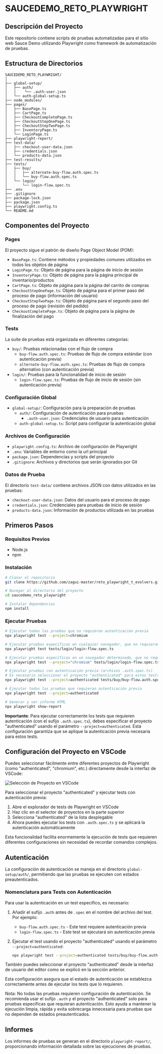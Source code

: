 # SAUCEDEMO_RETO_PLAYWRIGHT

## Descripción del Proyecto

Este repositorio contiene scripts de pruebas automatizadas para el sitio web Sauce Demo utilizando Playwright como framework de automatización de pruebas.

## Estructura de Directorios

```
SAUCEDEMO_RETO_PLAYWRIGHT/
│
├── global-setup/
│   ├── auth/
│   │    └── .auth-user.json
│   └── auth-global-setup.ts
├── node_modules/
├── pages/
│   ├── BasePage.ts
│   ├── CartPage.ts
│   ├── CheckoutCompletePage.ts
│   ├── CheckoutStepOnePage.ts
│   ├── CheckoutStepTwoPage.ts
│   ├── InventoryPage.ts
│   └── LoginPage.ts
├── playwright-report/
├── test-data/
│   ├── checkout-user-data.json
│   ├── credentials.json
│   └── products-data.json
├── test-results/
├── tests/
│   ├── buy/
│   │   ├── alternate-buy-flow.auth.spec.ts
│   │   └── buy-flow.auth.spec.ts
│   └── login/
│       └── login-flow.spec.ts
├── .env
├── .gitignore
├── package-lock.json
├── package.json
├── playwright.config.ts
└── README.md
```

## Componentes del Proyecto

### Pages

El proyecto sigue el patrón de diseño Page Object Model (POM):

- `BasePage.ts`: Contiene métodos y propiedades comunes utilizados en todos los objetos de página
- `LoginPage.ts`: Objeto de página para la página de inicio de sesión
- `InventoryPage.ts`: Objeto de página para la página principal de inventario/productos
- `CartPage.ts`: Objeto de página para la página del carrito de compras
- `CheckoutStepOnePage.ts`: Objeto de página para el primer paso del proceso de pago (información del usuario)
- `CheckoutStepTwoPage.ts`: Objeto de página para el segundo paso del proceso de pago (revisión del pedido)
- `CheckoutCompletePage.ts`: Objeto de página para la página de finalización del pago

### Tests

La suite de pruebas está organizada en diferentes categorías:

- `buy/`: Pruebas relacionadas con el flujo de compra
  - `buy-flow.auth.spec.ts`: Pruebas de flujo de compra estándar (con autenticación previa)
  - `alternate-buy-flow.auth.spec.ts`: Pruebas de flujo de compra alternativo (con autenticación previa)
- `login/`: Pruebas para la funcionalidad de inicio de sesión
  - `login-flow.spec.ts`: Pruebas de flujo de inicio de sesión (sin autenticación previa)

### Configuración Global

- `global-setup/`: Configuración para la preparación de pruebas
  - `auth/`: Configuración de autenticación para pruebas
    - `.auth-user.json`: Credenciales de usuario para autenticación
  - `auth-global-setup.ts`: Script para configurar la autenticación global

### Archivos de Configuración

- `playwright.config.ts`: Archivo de configuración de Playwright
- `.env`: Variables de entorno como la url principal
- `package.json`: Dependencias y scripts del proyecto
- `.gitignore`: Archivos y directorios que serán ignorados por Git

### Datos de Prueba

El directorio `test-data/` contiene archivos JSON con datos utilizados en las pruebas:

- `checkout-user-data.json`: Datos del usuario para el proceso de pago
- `credentials.json`: Credenciales para pruebas de inicio de sesión
- `products-data.json`: Información de productos utilizada en las pruebas

## Primeros Pasos

### Requisitos Previos

- Node.js
- npm

### Instalación

```bash
# Clonar el repositorio
git clone https://github.com/zagui-master/reto_playwright_t_evolvers.git

# Navegar al directorio del proyecto
cd saucedemo_reto_playwright

# Instalar dependencias
npm install
```

### Ejecutar Pruebas

```bash
# Ejecutar todas las pruebas que no requieran autenticación previa
npx playwright test --project=chromium

# Ejecutar pruebas específicas en cualquier navegador, que no requieran autenticación previa
npx playwright test tests/login/login-flow.spec.ts

# Ejecutar pruebas específicas en un navegador determinado, que no requieran autenticación previa
npx playwright test --project="chromium" tests/login/login-flow.spec.ts

# Ejecutar pruebas con autenticación previa (archivos .auth.spec.ts)
# Es necesario seleccionar el proyecto "authenticated" para estos tests
npx playwright test --project=authenticated tests/buy/buy-flow.auth.spec.ts

# Ejecutar todas las pruebas que requieran autenticación previa
npx playwright test --project=authenticated

# Generar y ver informe HTML
npx playwright show-report
```

**Importante**: Para ejecutar correctamente los tests que requieren autenticación (con el sufijo `.auth.spec.ts`), debes especificar el proyecto "authenticated" usando el parámetro `--project=authenticated`. Esta configuración garantiza que se aplique la autenticación previa necesaria para estos tests.

## Configuración del Proyecto en VSCode

Puedes seleccionar fácilmente entre diferentes proyectos de Playwright (como "authenticated", "chromium", etc.) directamente desde la interfaz de VSCode:

![Selección de Proyecto en VSCode](/screenshots/vscode-project-selection.png)

Para seleccionar el proyecto "authenticated" y ejecutar tests con autenticación previa:

1. Abre el explorador de tests de Playwright en VSCode
2. Haz clic en el selector de proyectos en la parte superior
3. Selecciona "authenticated" de la lista desplegable
4. Ahora puedes ejecutar los tests con `.auth.spec.ts` y se aplicará la autenticación automáticamente

Esta funcionalidad facilita enormemente la ejecución de tests que requieren diferentes configuraciones sin necesidad de recordar comandos complejos.

## Autenticación

La configuración de autenticación se maneja en el directorio `global-setup/auth/`, permitiendo que las pruebas se ejecuten con estados preautenticados.

### Nomenclatura para Tests con Autenticación

Para usar la autenticación en un test específico, es necesario:

1. Añadir el sufijo `.auth` antes de `.spec` en el nombre del archivo del test. Por ejemplo:

   - `buy-flow.auth.spec.ts` - Este test requiere autenticación previa
   - `login-flow.spec.ts` - Este test se ejecutará sin autenticación previa

2. Ejecutar el test usando el proyecto "authenticated" usando el parámetro `--project=authenticated`:
   ```bash
   npx playwright test --project=authenticated tests/buy/buy-flow.auth.spec.ts
   ```

También puedes seleccionar el proyecto "authenticated" desde la interfaz de usuario del editor como se explicó en la sección anterior.

Esta configuración asegura que el estado de autenticación se establezca correctamente antes de ejecutar los tests que lo requieren.

Nota: No todas las pruebas requieren configuración de autenticación.
Se recomienda usar el sufijo `.auth` y el proyecto "authenticated" solo para pruebas específicas que requieran autenticación.
Esto ayuda a mantener la ejecución limpia, rápida y evita sobrecarga innecesaria para pruebas que no dependen de estados preautenticados.

## Informes

Los informes de pruebas se generan en el directorio `playwright-report/`, proporcionando información detallada sobre las ejecuciones de pruebas.
